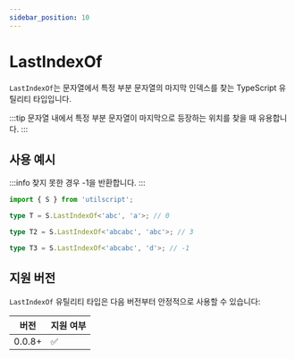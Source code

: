 ```yaml
---
sidebar_position: 10
---
```


# LastIndexOf

`LastIndexOf`는 문자열에서 특정 부분 문자열의 마지막 인덱스를 찾는 TypeScript 유틸리티 타입입니다.

:::tip
문자열 내에서 특정 부분 문자열이 마지막으로 등장하는 위치를 찾을 때 유용합니다.
:::

## 사용 예시

:::info
찾지 못한 경우 -1을 반환합니다.
:::

```ts
import { S } from 'utilscript';

type T = S.LastIndexOf<'abc', 'a'>; // 0

type T2 = S.LastIndexOf<'abcabc', 'abc'>; // 3

type T3 = S.LastIndexOf<'abcabc', 'd'>; // -1
```

## 지원 버전

`LastIndexOf` 유틸리티 타입은 다음 버전부터 안정적으로 사용할 수 있습니다:

| 버전   | 지원 여부 |
| ------ | --------- |
| 0.0.8+ | ✅        |
